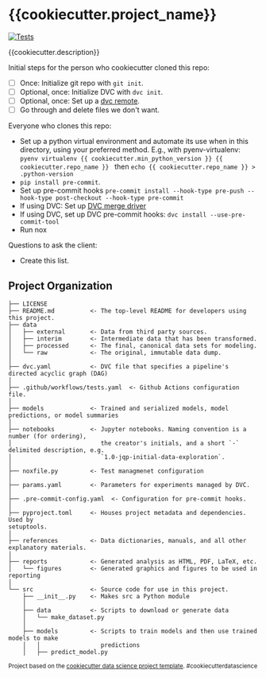 {{cookiecutter.project_name}}
==============================

[![Tests](https://github.com/{{cookiecutter.github_org_or_user}}/{{cookiecutter.repo_name}}/workflows/Tests/badge.svg)](https://github.com/{{cookiecutter.github_org_or_user}}/{{cookiecutter.repo_name}}/actions?workflow=Tests)

{{cookiecutter.description}}

Initial steps for the person who cookiecutter cloned this repo:
- [ ] Once: Initialize git repo with `git init`.
- [ ] Optional, once: Initialize DVC with `dvc init`.
- [ ] Optional, once: Set up a [dvc remote](https://dvc.org/doc/command-reference/remote).
- [ ] Go through and delete files we don't want.

Everyone who clones this repo:
- Set up a python virtual environment and automate its use when in this directory, using your preferred method. E.g., with pyenv-virtualenv: ``pyenv virtualenv {{ cookiecutter.min_python_version }} {{ cookiecutter.repo_name }} `` then `echo {{ cookiecutter.repo_name }} > .python-version`
- `pip install pre-commit`.
- Set up pre-commit hooks `pre-commit install --hook-type pre-push --hook-type post-checkout --hook-type pre-commit`
- If using DVC: Set up [DVC merge driver](https://dvc.org/doc/user-guide/how-to/resolve-merge-conflicts#directories)
- If using DVC, set up DVC pre-commit hooks: `dvc install --use-pre-commit-tool`
- Run nox

Questions to ask the client:
- Create this list.

Project Organization
------------

```
├── LICENSE
├── README.md          <- The top-level README for developers using this project.
├── data
│   ├── external       <- Data from third party sources.
│   ├── interim        <- Intermediate data that has been transformed.
│   ├── processed      <- The final, canonical data sets for modeling.
│   └── raw            <- The original, immutable data dump.
│
├── dvc.yaml           <- DVC file that specifies a pipeline's directed acyclic graph (DAG)
│
├── .github/workflows/tests.yaml  <- Github Actions configuration file.
│
├── models             <- Trained and serialized models, model predictions, or model summaries
│
├── notebooks          <- Jupyter notebooks. Naming convention is a number (for ordering),
│                         the creator's initials, and a short `-` delimited description, e.g.
│                         `1.0-jqp-initial-data-exploration`.
│
├── noxfile.py         <- Test managmenet configuration
│
├── params.yaml        <- Parameters for experiments managed by DVC.
│
├── .pre-commit-config.yaml  <- Configuration for pre-commit hooks.
│
├── pyproject.toml     <- Houses project metadata and dependencies. Used by
setuptools.
│
├── references         <- Data dictionaries, manuals, and all other explanatory materials.
│
├── reports            <- Generated analysis as HTML, PDF, LaTeX, etc.
│   └── figures        <- Generated graphics and figures to be used in reporting
│
└── src                <- Source code for use in this project.
    ├── __init__.py    <- Makes src a Python module
    │
    ├── data           <- Scripts to download or generate data
    │   └── make_dataset.py
    │
    ├── models         <- Scripts to train models and then use trained models to make
    │   │                 predictions
    │   ├── predict_model.py
```

<p><small>Project based on the <a target="_blank" href="https://drivendata.github.io/cookiecutter-data-science/">cookiecutter data science project template</a>. #cookiecutterdatascience</small></p>
